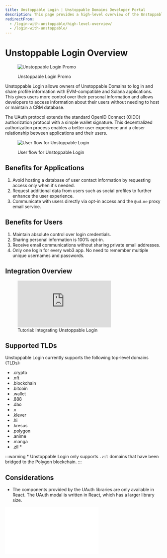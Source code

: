 ```yaml
---
title: Unstoppable Login | Unstoppable Domains Developer Portal
description: This page provides a high-level overview of the Unstoppable Login feature.
redirectFrom:
  - /login-with-unstoppable/high-level-overview/
  - /login-with-unstoppable/
---
```


# Unstoppable Login Overview

<figure>

![Unstoppable Login Promo](/images/login-promo.png)

<figcaption>Unstoppable Login Promo</figcaption>
</figure>

Unstoppable Login allows owners of Unstoppable Domains to log in and share profile information with EVM-compatible and Solana applications. This gives users more control over their personal information and allows developers to access information about their users without needing to host or maintain a CRM database.

The UAuth protocol extends the standard OpenID Connect (OIDC) authorization protocol with a simple wallet signature. This decentralized authorization process enables a better user experience and a closer relationship between applications and their users.

<figure>

![User flow for Unstoppable Login](/images/login-with-unstoppable-flow-revised.png "#width=50%")

<figcaption>User flow for Unstoppable Login</figcaption>
</figure>

## Benefits for Applications

1. Avoid hosting a database of user contact information by requesting access only when it's needed.
2. Request additional data from users such as social profiles to further enhance the user experience.
3. Communicate with users directly via opt-in access and the `@ud.me` proxy email service.

## Benefits for Users

1. Maintain absolute control over login credentials.
2. Sharing personal information is 100% opt-in.
3. Receive email communications without sharing private email addresses.
4. Only one login for every web3 app. No need to remember multiple unique usernames and passwords.

## Integration Overview

<figure>
<div class="video-container">
<iframe src="https://www.youtube.com/embed/3-7CLFB7tCw" title="YouTube video player" frameborder="0" allow="accelerometer; autoplay; clipboard-write; encrypted-media; gyroscope; picture-in-picture; web-share" allowfullscreen></iframe>
</div>
<figcaption>Tutorial: Integrating Unstoppable Login</figcation>
</figure>

## Supported TLDs

Unstoppable Login currently supports the following top-level domains (TLDs):

- .crypto
- .nft
- .blockchain
- .bitcoin
- .wallet
- .888
- .dao
- .x
- .klever
- .hi
- .kresus
- .polygon
- .anime
- .manga
- .zil \*

:::warning \* Unstoppable Login only supports `.zil` domains that have been bridged to the Polygon blockchain.
:::

## Considerations

- The components provided by the UAuth libraries are only available in React. The UAuth modal is written in React, which has a larger library size.

<embed src="/snippets/_developer-survey-embed.md" />
